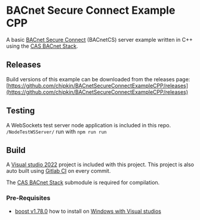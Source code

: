 # BACnet Secure Connect Example CPP

A basic [BACnet Secure Connect](https://www.bacnetinternational.org/page/secureconnect) (BACnetCS) server example written in C++ using the [CAS BACnet Stack](https://store.chipkin.com/services/stacks/bacnet-stack).

## Releases

Build versions of this example can be downloaded from the releases page:
[https://github.com/chipkin/BACnetSecureConnectExampleCPP/releases](https://github.com/chipkin/BACnetSecureConnectExampleCPP/releases)

## Testing

A WebSockets test server node application is included in this repo. ```/NodeTestWSServer/``` run with ```npm run run```

## Build

A [Visual studio 2022](https://visualstudio.microsoft.com/downloads/) project is included with this project. This project is also auto built using [Gitlab CI](https://docs.gitlab.com/ee/ci/) on every commit.

The [CAS BACnet Stack](https://store.chipkin.com/services/stacks/bacnet-stack) submodule is required for compilation.

### Pre-Requisites

- [boost v1.78.0](https://www.boost.org/users/history/version_1_78_0.html) how to install on [Windows with Visual studios](https://www.boost.org/doc/libs/1_65_0/more/getting_started/windows.html)
